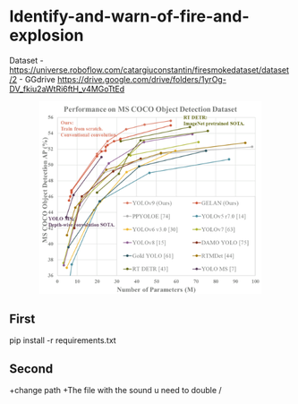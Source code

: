 # Identify-and-warn-of-fire-and-explosion

Dataset - https://universe.roboflow.com/catargiuconstantin/firesmokedataset/dataset/2
        - GGdrive https://drive.google.com/drive/folders/1yrOg-DV_fkiu2aWtRi6ftH_v4MGoTtEd

<div align="center">
    <a href="./">
        <img src="./figure/performance.png" width="79%"/>
    </a>
</div>

## First
pip install -r requirements.txt
## Second 
+change path 
+The file with the sound u need to double /
